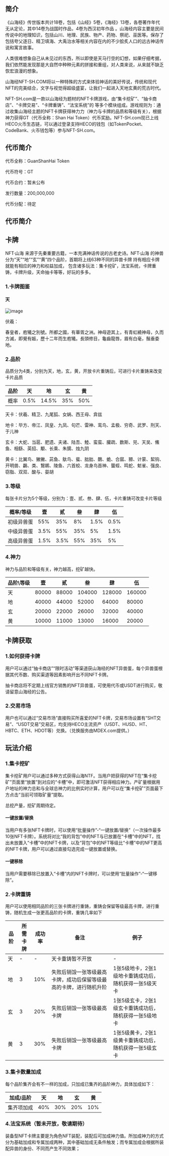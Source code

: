 

## 简介

《山海经》传世版本共计18卷，包括《山经》5卷，《海经》13卷，各卷著作年代无从定论，其中14卷为战国时作品，4卷为西汉初年作品 。山海经内容主要是民间传说中的地理知识，包括山川、地理、民族、物产、药物、祭祀、巫医等。保存了包括夸父逐日、精卫填海、大禹治水等相关内容在内的不少脍炙人口的远古神话传说和寓言故事。

人类很难想象自己从未见过的东西，所以即使是天马行空的幻想，如果仔细考据，我们依然能发现那是大自然中种种元素的拼接和重组，对人类来说，从来就不缺乏恢宏浪漫的想象。

山海经NFT-SH.COM将以一种特殊的方式来体验神话的美好传说，传统和现代NFT的完美结合，文字与视觉得超级盛宴，让我们一起进入天地玄黄的荒古时代。

NFT-SH.com是一款以山海经为题材的NFT卡牌游戏，由“集卡挖矿”、“抽卡商店”、“卡牌交易”、“卡牌重铸”、“法宝系统”的 等多个模块组成。游戏规则为：通过收集山海经主题的NFT卡牌获得神力力（神力与卡牌的品质和等级有关），根据神力获得GT（代币全称：Shan Hai Token）代币奖励。NFT-SH.com现已上线HECO火币生态链，可以通过登录支持HECO的钱包（如TokenPocket、CodeBank、火币钱包等）参与NFT-SH.com。

## 代币简介

代币全称：GuanShanHai Token

代币符号：GT

代币合约：暂未公布

发行数量：200,000,000

代币分配：待定

## 代币简介

## 卡牌

NFT·山海 来源于先秦重要古籍，一本充满神话传说的古老史诗。NFT·山海 的神兽分为“天”“地”“玄”“黄”四个品阶，首期将上线63种不同的异兽卡牌  持有相应卡牌就能有相应的神力和权益加成， 包含诸多玩法：集卡挖矿，法宝系统，卡牌重铸，卡牌升级，天命抽卡等等，好玩的多多。

### 1.卡牌图鉴

#### 天

![image](https://user-images.githubusercontent.com/83739334/117288661-4f187200-ae9e-11eb-8d28-6d6bd4c0fefa.png)

伏羲：

春皇者，庖犧之別號。所都之國，有華胥之洲。神母遊其上，有青虹繞神母，久而方滅，即覺有娠，歷十二年而生庖犧。長頭修目，龜齒龍唇，眉有白毫，鬚垂委地。

### 2.品阶

品质分为4类，分别为天，地，玄，黄，开放卡片重铸后，可进行卡片重铸来改变卡片品质

| 品阶  | 天  | 地  | 玄  | 黄 |
| ------------- | ------------- | ------------- | ------------- | ------------- |
| 概率  | 0.5%  | 14.5%  | 35%  | 50% |

天卡：伏羲、精卫、九尾狐、女娲、西王母、弇兹

地卡：毕方、帝江、凤皇、九凤、句芒、雷神、鸾鸟、孟极、穷奇、武罗、刑天、于儿神

玄卡：大蛇、当扈、肥遗、夫诸、陆吾、鯥、蛮蛮、䑏疏、数斯、兕、天吴、鯈鱼、相繇、英招、颙、长乘、朱獳、烛九阴

黄卡：比翼鸟、獙獙、茈鱼、䲦鸟、蜚、胐胐、䴅、蛫、合寙、豲、计蒙、絜钩、开明兽、鸓、类、鵹鹕、陵鱼、六首蛟、龙身鸟首神、蠪蛭、鸣蛇、鬿雀、强良、窃脂、双双、酸与、妴胡

### 3.等级

每张卡片分为5个等级，分别为：壹、贰、叁、肆、伍，卡片重铸可改变卡片等级

| 概率/等级  | 壹  | 贰  | 叁  | 肆  | 伍 |
| ------------- | ------------- | ------------- | ------------- | ------------- | ------------- |
| 初级异兽蛋  | 55%  | 35%  | 8%  | 1.5%  | 0.5% |
| 中级异兽蛋  | 3.5% | 55%  | 35%  | 5%  | 1.5% |
| 高级异兽蛋  | 1.5% | 3.5%  | 55%  | 35%  | 5% |

### 4.神力

神力与品阶和等级有关，神力越高，挖矿越快。

| 品阶\等级  | 壹  | 贰  | 叁  | 肆  | 伍 |
| ------------- | ------------- | ------------- | ------------- | ------------- | ------------- |
| 天  | 80000  | 88000  | 104000  | 128000  | 160000 |
| 地  | 40000  | 44000  | 52000  | 64000  | 80000 |
| 玄  | 20000  | 22000  | 26000  | 32000  | 40000 |
| 黄  | 10000  | 11000  | 13000  | 16000  | 20000 |

## 卡牌获取

### 1.如何获得卡牌

用户可以通过“抽卡商店”“限时活动”等渠道获山海经的NFT异兽蛋，每个异兽蛋根据其代币数、购买渠道等因素影响开出不同NFT卡牌。

抽卡商店将不定期上线官方销售的NFT异兽蛋，可使用代币或USDT进行购买，敬请留意山海经的公告。

### 2.交易市场

用户也可以通过“交易市场”直接购买所喜爱的NFT卡牌，交易市场设置有“SHT交易”、“USDT交易”交易区，均支持HECO主流资产（USDT、HUSD、HT、HBTC、ETH、HDOT等）兑换。（兑换服务由MDEX.com提供。）

## 玩法介绍

### 1.集卡挖矿

集卡挖矿用户可以通过多种方式获得山海NTF。当用户把获得的NFT在“集卡挖矿”页面里“放置”到对应的“卡槽”中，即可激活NFT获得相应神力。产矿量根据用户地址的神力总和与全球总神力的比例实时计算，用户可以在“集卡挖矿”页面最下方点击“当前可领取矿量”提取。

总挖产量，挖矿周期待定。

#### 一键放置/替换

当用户有多张NFT卡牌时，可以使用“批量操作”-“一键放置/替换”（一次操作最多10张NFT卡牌）。系统将对比“我的背包”中的NFT与已放置在“卡槽”中的NFT，找出未放置入“卡槽”中的NFT卡牌，以及“背包”中的NFT等级比“卡槽”中的NFT更高的NFT卡牌，用户可以通过直接勾选完成一键放置或替换。

#### 一键移除

当用户需要移除已放置入“卡槽”内的NFT卡牌时，可以使用“批量操作”-“一键移除”。

### 2.卡牌重铸

用户可以使用相同品阶的三张卡牌进行重铸，重铸会保留等级最高卡牌，进行重铸，随机生成一张更高品阶的卡牌，重铸几率如下

| 品阶  | 所需卡牌  | 成功率  | 备注  | 例子 |
| ------------- | ------------- | ------------- | ------------- | ------------- |
| 天  | -  | -  | 天卡重铸暂不开放  | - |
|地|3|10%|失败后销毁一张等级最高卡牌，成功后保留等级最高的卡牌，进行随机升阶|1张5级地卡，2张1级地卡重铸成功后，随机获得一张5级天卡|
|玄|3|20%|失败后销毁一张等级最高卡牌|1张5级玄卡，2张1级玄卡重铸成功后，随机获得一张5级地卡|
|黄|3|30%|失败后销毁一张等级最高卡牌|1张5级黄卡，2张1级黄卡重铸成功后，随机获得一张5级玄卡|

### 3.集卡数量加成

每个品阶集齐会有不一样的加成，只加成已集齐的品阶神力，具体加成如下：

| 加成/品阶  | 天  | 地  | 玄  | 黄 |
| ------------- | ------------- | ------------- | ------------- | ------------- |
|集齐项加成|40%|30%|20%|10%|

### 4.法宝系统（暂未开放，敬请期待）

装备型NFT卡牌主要是为角色NFT装配，装配后可加成神力值。所加成神力的方式分为基础加成和专属加成两种，其中基础加成无条件触发；而专属加成会根据所装配异兽的身份、不同而产生不同效果；

